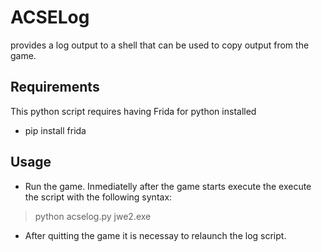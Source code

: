 # ACSELog

provides a log output to a shell that can be used to copy output from the game.

## Requirements

This python script requires having Frida for python installed

- pip install frida

## Usage

- Run the game. Inmediatelly after the game starts execute the execute the script with the following syntax:
> python acselog.py jwe2.exe

- After quitting the game it is necessay to relaunch the log script.